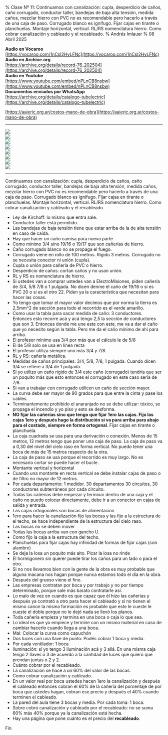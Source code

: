 % Clase Nº 11: Continuamos con canalización: cupla, desperdicio de caños, caño corrugado, conductor taller, bandejas de baja alta tensión, medida caños, mezclar hierro con PVC no es recomendable pero hacerlo a través de una caja de paso. Corrugado blanco es ignífugo. Fijar cajas en tirante o planchuelas. Montaje horizontal, vertical. RL/RS nomenclatura hierro. Como cobrar canalización y cableado y el recableado.
% Andrés Imlauer
% 08 Abril 2025

**Audio en Vocaroo**   
[https://vocaroo.com/1nCsI2HvLFNc](https://vocaroo.com/1nCsI2HvLFNc)   
**Audio en Archive.org**   
[https://archive.org/details/record-76_202504](https://archive.org/details/record-76_202504)   
**Audio en Youtube**   
[https://www.youtube.com/embed/nPLnCB8nsbw](https://www.youtube.com/embed/nPLnCB8nsbw)   
**Documentos enviados por WhatsApp**   
[https://archive.org/details/catalogo-tubelectric](https://archive.org/details/catalogo-tubelectric)   

     
[https://aaieric.org.ar/costos-mano-de-obra](https://aaieric.org.ar/costos-mano-de-obra)

---

![](https://blogger.googleusercontent.com/img/b/R29vZ2xl/AVvXsEi41gsN_bCH3VIMbBW1o_qo9UIXdrE3q08ZR9-Es5tAGETL-y89Ygg3ed7wRZsm5E8Pa_DtM6UPvWIhJke_paR0jkxrXPIf9lm7f8ByVERk3P4G0wypikk1AZZecjfKZCkM98YxHHlXGheJv0bUeiv0zvibKS-loL1DPb-3b-vFmKkb_sTz2A_bhZUW2GI/s4160/IMG_20250408_203345515.jpg)     
![](https://blogger.googleusercontent.com/img/b/R29vZ2xl/AVvXsEjAnUHhSQ1ou9cJOHkG79qiDKiCpI3cUbd2t1-xL78m_O_kGnN4PHwBfi9X_xMor81sUx_W_Us7OWhZTUWZZrkEyNvR8g2eKkfZ46WWS5lCFomosHYFPVoNAZqFcMWcYcDtEnkh0NzWkAawchrMGIRqZdDbuKvg_OPm7fRwQvzxm3GEmI2bpTpmhfd21dE/s4160/IMG_20250408_203339359.jpg)     
![](https://blogger.googleusercontent.com/img/b/R29vZ2xl/AVvXsEgFyS8DanFSoV_H8RRGjMwIgzSfotu7aphHqu7I-sNBIhphXGM7nfmFKNO_d1KGkp37oPT2xqFxGw0XqGjmnJzI5hyphenhyphenN0XCwE7h7GJvLYjyoCxH_9xGYlXRlVl4kXoVGU71x3DCKQF4mdRy5T94_N1VQSAxxCrwIEap6Ogcte-fc-any6hC5pxnP_szkWLc/s4160/IMG_20250408_203336684.jpg)     
![](https://blogger.googleusercontent.com/img/b/R29vZ2xl/AVvXsEiw-iEHjUQhCg112wPo3-1eDAbCjCAGIh17dAKxIOtT0qc4m3TfBEFI0DGmehAr9UI3ktoMlirPRYT72waEwgRJd09JLx4NExnHVQuXeuDtCuHZqa5vDYUnRQHFG2aVdh45jRs_FxM_j2FTsZcwhMXWZ5meyMIBcgDzFmkl5fGmF5xRZmTT4ma6txxffMM/s4160/IMG_20250408_194615631.jpg)     
![](https://blogger.googleusercontent.com/img/b/R29vZ2xl/AVvXsEh-GpAjnTJQlGJMxQV4e05V5LOnlD6_xNwOlBVG2PLLvqRfM1eUyMrLwojdZucfGQGCkXU-FjuvUSQ9HUqx5L2PukCEly2VabSCmYvTNf8qBhf8SnAHgiFV4M24nEDknNud6l-oD1U-veQ08eJn5CZIGBCbwQCZ1bZsnffqS-40mBSdYmPRNQHPzfZutA8/s4160/IMG_20250408_191945247.jpg)     
![](https://blogger.googleusercontent.com/img/b/R29vZ2xl/AVvXsEhxnQqua5OzA7LuNlxzKztlgP_jyKJmApy0VMofJQcRXMYKNqsiNTO5KqhbGP7JoT21r94Vo6j_9VByb5uF8Mr0INXbvXJijxzngTS5Y58RVsr_pobEwuoM96AX7yR1ucEeo8zCLQoH3sW33Og9oYhhnxfXN-H1M_X3Z_d2AvWueWNYRkJWMgQrsPNirHo/s4160/IMG_20250408_185830874.jpg)     
![](https://blogger.googleusercontent.com/img/b/R29vZ2xl/AVvXsEi91G9kp3-90GKWuVDjt85-P-atKdPxkbxMfsApBV_C2YGoLFsdhJSMO3bgSjYjStwwRgi-ufnq_dwTo7f1f3WsfF7rma6i2aImlTgXKh27UyogrFEBlWuyjP2PKFM60fQgEnwc6mBquvhx7ey0yuOG9nA6xMa7rxy1DYbtKL3pc5KlZb1ZcyA_0g9ct6k/s1280/WhatsApp%20Image%202025-04-08%20at%206.03.42%20PM.jpeg)     
![](https://blogger.googleusercontent.com/img/b/R29vZ2xl/AVvXsEiICeKcdJrrHhJv4kW-nrejoJJ0j1h55Tq0ly1aZkOphCJPw7s1PST8r_f-XXVAg4Vkv22uHSahm-kdkyHbTYLpEnhC9bT0vapQ-mQq5PP71G9cQ_JeHjZP038c1yi_22WQuOQHs57jzofsogcsZfSF7M3zANqBwNyQW_1wW3uFvCp-GugCzItRUK4uecc/s1599/WhatsApp%20Image%202025-04-01%20at%203.12.23%20PM.jpeg)     

---
   
   
Continuamos con canalización: cupla, desperdicio de caños, caño corrugado, conductor taller, bandejas de baja alta tensión, medida caños,
mezclar hierro con PVC no es recomendable pero hacerlo a través de una caja de paso. Corrugado blanco es ignífugo. Fijar cajas en tirante o planchuelas. Montaje horizontal, vertical. RL/RS nomenclatura hierro. Como cobrar canalización y cableado y el recableado.

* Ley de Kirchoff: lo mismo que entra sale.
* Conductor taller está permitido.
* Las bandejas de baja tensión tiene que estar arriba de la de alta tensión en caso de caída.
* Hay que hacer un caño camisa para nueva parte
* Como mínimo 3/4 sino 19/16 o 19/17 que son cañerías de hierro.
* Caño corrugado blanco no se propaga el fuego.
* Corrugado viene en rollo de 100 metros. Rígido 3 metros. Corrugado no se necesita conector ni unión (cupla).
* Cupla o unión para cañería de PVC o hierro.
* Desperdicio de caños: cortan caños y no usan unión.
* RL y RS es nomenclatura de hierro.
* Si ustedes van a comprar ustedes van a ElectroMisiones, piden cañería de 3/4, 5/8 7/8 o 1 pulgada. No dicen denme el caño de 19/16 o si es PVC 20 o si es el otro 22. Piden ya la característica que necesitan para hacer las cosas.
* Yo tengo que tomar el mayor valor decimos que por norma la tierra es 2,5mm^2 de sección para todo el recorrido es el verde amarillo.
* Como usar la tabla para sacar medida de caño: 3 conductores. Entonces esto recorre acá y acá tengo 2,5 la sección de conductores que son 3. Entonces donde me une este con este, me va a dar el caño que yo necesito según la tabla. Pero me da el caño mínimo de ahí para arriba.
* El profesor mínimo usa 3/4 por más que el cálculo le de 5/8
* El de 5/8 solo se usa en línea recta
* El profesor utiliza siempre uno más 3/4 y 7/8.
* RL y RS: cañería metálica.
* Medidas de caños principales: 3/4, 5/8, 7/8, 1 pulgada. Cuando dicen 3/4 se refiere a 3/4 de 1 pulgada.
* Si yo utilizo un caño rígido de 3/4 este caño (corrugado) tendría que ser un poquito más que esto entonces el corrugado en este caso sería de 7/8.
* Si van a trabajar con corrugado utilicen un caño de sección mayor.
* La curva debe ser mayor de 90 grados para que entre la cinta y pase los cables.
* Terminantemente prohibido el anaranjado no se debe utilizar: tóxico, se propaga el incendio y yo piso y esto se desforma.
*  **NO fijar las cañerías sino que tengo que fijar 1ero las cajas. Fijo las cajas 1ero y después hago la distribución si va para arriba para abajo para el costado, siempre en forma ortogonal**. Fijar cajas en tirante o planchuela.
* La caja cuadrada se usa para una derivación o conexión. Menos de 15 metros, 12 metros tengo que poner una caja de paso. La caja de paso va a 0,30 del nivel del cielo raso en forma vertical. No puedo tener una boca de más de 15 metros respecto de la otra.
* La caja de paso se usa porque el recorrido es muy largo. No es necesario cortar se puede hacer el bucle.
* Montante vertical y horizontal
* Cuando una montante en recta vertical se debe instalar cajas de paso o de filtro no mayor de 12 metros.
* Por cada departamento: 1 medidor. 30 departamentos 30 circuitos, 30 conductores subterráneos por cada circuito.
* Todas las cañerías debe empezar y terminar dentro de una caja y el caño no puedo colocar directamente, debe ir a un conector en cajas de salida y entrada.
* Las cajas ortogonales son bocas de alimentación
* 1ero para hacer la canalización fijo las bocas y las fijo a la estructura de el techo, se hace independiente de la estructura del cielo raso.
* Las bocas no se deben mover
* Todas las bocas arriba van con gancho U.
* Como fijo la caja a la estructura del techo.
* Planchuelas para fijar cajas hay infinidad de formas de fijar cajas (con alambre)
* Se deja la losa un poquito más alto. Picar la losa no rinde
* El hormigonero sin querer puede tirar los caños para un lado o para el otro.
* Si no nos llevamos bien con la gente de la obra es muy probable que alguna macana nos hagan porque nunca estamos todo el día en la obra.
* Después del grueso viene el fino.
* Las empresas contratan por boca y por trabajo y no por tiempo determinado, porque sale más barato contratarle así.
*  Lo malo de vez en cuando es que capaz que él hizo las cañerías y después ya contrató a otro para hacer el cableado y si no tienen el mismo canon la misma formación es
probable que este le cueste le cueste el doble porque no le dejó nada se llevó los planos.
* Toda cañería empieza y termina en una boca o caja lo que sea.
* Lo ideal es que yo empiece y termine con un mismo material en caso de cambiar hacerlo cuando llega a una boca.
* Mal: Colocar la curva como capuchón
* Dos luces con una llave de punto: Podés cobrar 1 boca y media.
* Por cada ventilador: 1 boca
* Iluminación: si yo tengo 3 iluminación acá y 3 allá. En una misma caja tengo 2 llaves o 3 de acuerdo a la cantidad de luces que quiero que prendan juntas o 2 y 2.
* Cuánto cobrar por el recableado.
* La canalización se hace a un 60% del valor de las bocas.
* Como cobrar canalización y cableado.
* En un valor real por boca ustedes hacen 1ero la canalización y después el cableado entonces cobran el 60% de la cañería del porcentaje de por boca que ustedes hagan, cobran ese precio y después el 40% cuando terminen el cableado.
* La pared del aula tiene 3 bocas y media. Por cada toma: 1 boca.
* Sobre cobro canalización y cableado por el recableado: no se suma 60% más 40% porque ya la canalización está hecha.
* Hay una página que pone cuánto es el precio del **recableado**.



     
Fin
